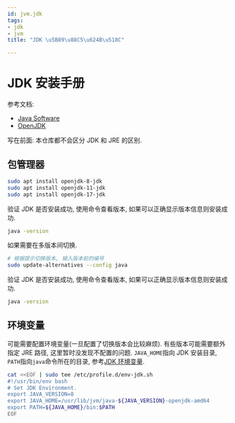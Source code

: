 ```yaml
---
id: jvm.jdk
tags:
- jdk
- jvm
title: "JDK \u5B89\u88C5\u624B\u518C"

---
```



# JDK 安装手册

参考文档:

- [Java Software](https://www.oracle.com/java/)
- [OpenJDK](https://openjdk.java.net/)

写在前面: 本仓库都不会区分 JDK 和 JRE 的区别.


## 包管理器

```bash
sudo apt install openjdk-8-jdk
sudo apt install openjdk-11-jdk
sudo apt install openjdk-17-jdk
```

验证 JDK 是否安装成功, 使用命令查看版本, 如果可以正确显示版本信息则安装成功.

```bash
java -version
```

如果需要在多版本间切换.

```bash
# 根据提示切换版本, 输入版本前的编号
sudo update-alternatives --config java
```

验证 JDK 是否安装成功, 使用命令查看版本, 如果可以正确显示版本信息则安装成功.

```bash
java -version
```


## 环境变量

可能需要配置环境变量(一旦配置了切换版本会比较麻烦). 有些版本可能需要额外指定 JRE 路径, 这里暂时没发现不配置的问题.
`JAVA_HOME`指向 JDK 安装目录, `PATH`指向`java`命令所在的目录, 参考[JDK 环境变量](https://www.yuque.com/attachments/yuque/0/2022/sh/26002940/1643083448140-5139c455-2ed3-40b8-9360-eb1382fdcfba.sh).

```bash
cat <<EOF | sudo tee /etc/profile.d/env-jdk.sh
#!/usr/bin/env bash
# Set JDK Environment.
export JAVA_VERSION=8
export JAVA_HOME=/usr/lib/jvm/java-${JAVA_VERSION}-openjdk-amd64
export PATH=${JAVA_HOME}/bin:$PATH
EOF
```
